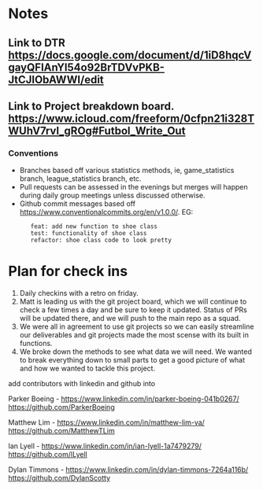 # Notes

## Link to DTR https://docs.google.com/document/d/1iD8hqcVgayQFIAnYl54o92BrTDVvPKB-JtCJIObAWWI/edit

## Link to Project breakdown board. https://www.icloud.com/freeform/0cfpn21i328TWUhV7rvl_gROg#Futbol_Write_Out

### Conventions
 - Branches based off various statistics methods, ie, game_statistics branch, league_statistics branch, etc.
 - Pull requests can be assessed in the evenings but merges will happen during daily group meetings unless discussed otherwise.
 - Github commit messages based off https://www.conventionalcommits.org/en/v1.0.0/. EG:
   ```
      feat: add new function to shoe class
      test: functionality of shoe class
      refactor: shoe class code to look pretty

# Plan for check ins
1. Daily checkins with a retro on friday. 
2. Matt is leading us with the git project board, which we will continue to check a few times a day and be sure to keep it updated. Status of PRs will be updated there, and we will push to the main repo as a squad.
3. We were all in agreement to use git projects so we can easily streamline our deliverables and git projects made the most scense with its built in functions.
4. We broke down the methods to see what data we will need. We wanted to break everything down to small parts to get a good picture of what and how we wanted to tackle this project. 

add contributors with linkedin and github into

Parker Boeing - https://www.linkedin.com/in/parker-boeing-041b0267/
                https://github.com/ParkerBoeing

Matthew Lim - https://www.linkedin.com/in/matthew-lim-va/
              https://github.com/MatthewTLim

Ian Lyell - https://www.linkedin.com/in/ian-lyell-1a7479279/
            https://github.com/ILyell

Dylan Timmons - https://www.linkedin.com/in/dylan-timmons-7264a116b/
                https://github.com/DylanScotty
                
